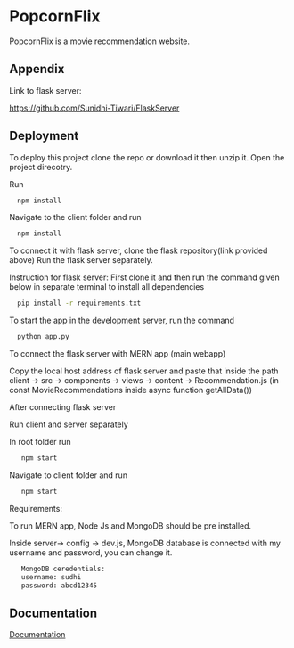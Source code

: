 
# PopcornFlix

PopcornFlix is a movie recommendation website.




## Appendix

Link to flask server:

https://github.com/Sunidhi-Tiwari/FlaskServer

## Deployment

To deploy this project clone the repo or download it then unzip it.
Open the project direcotry.

Run

```bash
  npm install
```

Navigate to the client folder and run

```bash
  npm install
```

To connect it with flask server, clone the flask repository(link provided above)
Run the flask server separately. 

Instruction for flask server:
First clone it and then run the command given below in separate terminal to install all dependencies

```bash
  pip install -r requirements.txt
```
To start the app in the development server, run the command

```bash
  python app.py
```
To connect the flask server with MERN app (main webapp)

Copy the local host address of flask server and paste that inside the path client -> src -> components -> views -> content -> Recommendation.js (in const MovieRecommendations inside async function getAllData())

After connecting flask server 

Run client and server separately

In root folder run

```bash
   npm start
```

Navigate to client folder and run

```bash
   npm start
```

Requirements:

To run MERN app, Node Js and MongoDB should be pre installed.

Inside server-> config -> dev.js, MongoDB database is connected with my username and password, you can change it.


```bash
   MongoDB ceredentials: 
   username: sudhi
   password: abcd12345
```


## Documentation

[Documentation](https://linktodocumentation)

